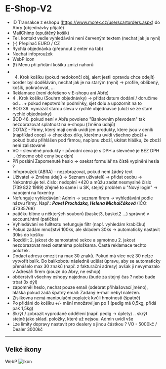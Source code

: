 # E-Shop-V2

- ID Transakce z eshopu (https://www.morex.cz/userscartorders.aspx) do Abry (objednávky přijaté)
- MailChimp (opuštěný košík)
- Tel. kontakt vedle vyhledávání není červeným textem (nechat jak je nyní)
- (-) Přepínač EURO / CZ
- Rychlá objednávka (přepnout z enter na tab)
- Nechat infoproužek
- WebP icon 
- (❗) Menu při přidání košíku zmizí nahorů
- 4. Krok košíku (pokud nedokončí obj, alert jestli opravdu chce odejít)
- border byl doděláván, nechat jak je na starým (nyní) -> profile, oblíbený, košík, pokračovat, ...
- Reklamace (není dořešeno v E-shopu ani Abře)
- 4 . Krok košíku (Souhrn objednávky) -> přidat datum dodání / doručíme od ... + pokud nepotvrdím podmínky, sjet dolu a upozornit na to
- BOD 39. vymazat starou slevu v rychlé objednávce (uloží se ze staré rychlé objednávky)
- BOD 46. pokud není v Abře povoleno "Bankovním převodem" tak nezobrazovat splatnost na e-shopu (žměna údajů)
- DOTAZ - Firmy, který mají ceník uvidí jen produkty, ktere jsou v ceník (například coop) -> checkbox díky, kterému uvídí všechno zboží + pokud budu přihlášen pod firmou, napípnu zboží, ukátat hlášku, že zboží není zalistované
- VO - slevněné produkty - původní cena je s DPH a slevněné je BEZ DPH .. (chceme obě ceny bez dph)
- Při poslání Zapomenuté heslo -> osekat formulář na čístě vyplnění hesla ?
- Infoproužek (ABRA) - nezobrazovat, pokud není žádný text
- Uživatel -> Změna údajů -> Seznam uživatelů -> přidat osobu -> Nekontroluje tel. čislo: nedoplní +420 a můžu zadat nesmyslné číslo (739 822 1999) zřejmě to same i u 
SK, stejný problém u "Nový login" -> napojení na foxentry
- Nefunguje vyhledávání: Admin -> seznam firem -> vyhledávání podle názvu firmy. Např.: ***Pavel Procházka, Helena Michalčáková*** (IČO: 47335769)
- patičku blbne u některých souborů (basket3, basket2 ...) správně v account.html (patička)
- Vyhledávání ve fulltextu nefunguje filtr (např. vyhledám krabičku)
- Pokud zadám množství 100ks, ale skladem 30ks -> automaticky nastavit 30ks do košíku
- Rozdělit 2. jakost do samostatné sekce a samotnou 2. jakost nezobrazovat mezi ostatníma položkama. Častá reklamace techto položek.
- Dodací adresu omezit na max 30 znaků. Pokud má více než 30 nelze vytvořit balík. Do balíkobotu následně udělat úpravu, aby se automaticky přenášelo max 30 znaků (např. z fakturační adresy) avšak ji nevymazalo v Adresáři firem (pouze do Abry, ne eshop)
- občerstvít všechny eshopy najednou (bude za stejný čas ? nebo bude trbat 3x dýl)
- zapomněl heslo, nechat pouze email (odebrat přihlašovací jméno), hláška pokud zadá špatný email: Zadaný e-mail nebyl nalezen.
- Zísilkovna nemá manipulační poplatek kvůli hmotnosti (špatně)
- Po přidání do košíku +/- mění množství jen po 1 (pedig má 0,5kg, přidá pak 1,5kg)
- Skrýt / zobrazit vyprodané oddělení (např. pedig -> úplety) .. skrýt stejně jako sklad. položky, které už nejsou. Admin uvidí vše
- Lze limity dopravy nastavit pro dealery s jinou částkou ? VO - 5000kč / Dealer 3000kč
<hr>


## Velké ikony
WebP
![ikon](https://user-images.githubusercontent.com/59166385/172812747-90259ae4-9636-491d-9c30-49eb2cda38d1.png)

